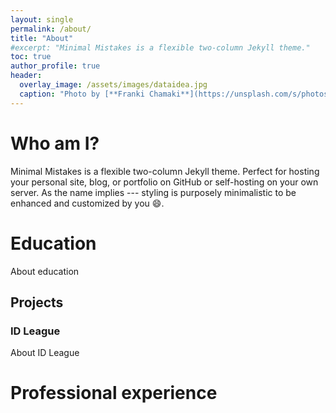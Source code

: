 ```yaml
---
layout: single
permalink: /about/
title: "About"
#excerpt: "Minimal Mistakes is a flexible two-column Jekyll theme."
toc: true
author_profile: true
header:
  overlay_image: /assets/images/dataidea.jpg
  caption: "Photo by [**Franki Chamaki**](https://unsplash.com/s/photos/data-has-a-better-idea?utm_source=unsplash&utm_medium=referral&utm_content=creditCopyText) on Unsplash"  
---
```

# Who am I?
Minimal Mistakes is a flexible two-column Jekyll theme. Perfect for hosting your personal site, blog, or portfolio on GitHub or self-hosting on your own server. As the name implies --- styling is purposely minimalistic to be enhanced and customized by you :smile:.

# Education
About education

## Projects
### ID League
About ID League

# Professional experience
